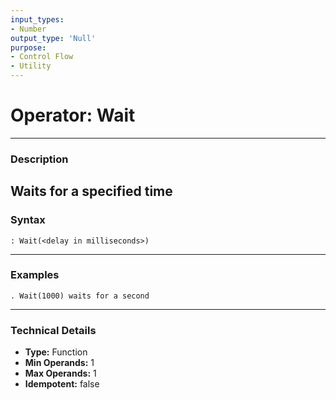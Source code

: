 ```yaml
---
input_types:
- Number
output_type: 'Null'
purpose:
- Control Flow
- Utility
---
```

# Operator: Wait
---
### **Description**
Waits for a specified time
---
### **Syntax**
```
: Wait(<delay in milliseconds>)
```
---
### **Examples**
```
. Wait(1000) waits for a second
```
---
### **Technical Details**
- **Type:** Function
- **Min Operands:** 1
- **Max Operands:** 1
- **Idempotent:** false